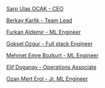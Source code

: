 <a href=https://uk.linkedin.com/in/sarpulas target=_blank>Sarp Ulas OCAK - CEO </a>

<a href=https://www.linkedin.com/in/berkaykarlik target=_blank>Berkay Karlik - Team Lead </a>

<a href=https://www.linkedin.com/in/furkanaldemir target=_blank>Furkan Aldemir - ML Engineer </a>

<a href=https://www.linkedin.com/in/goozg-61b070a9/ target=_blank>Goksel Ozgur - Full stack Engineer </a>

<a href=https://tr.linkedin.com/in/mehmet-emre-bozkurt-657553131 target=_blank>Mehmet Emre Bozkurt - ML Engineer </a>

<a href=https://www.linkedin.com/in/elif-eylem-d-899aa61bb/ target=_blank>Elif Doganay - Operations Associate </a>

<a href=https://www.linkedin.com/in/ozanmerterol/ target=_blank>Ozan Mert Erol - Jr. ML Engineer </a>
